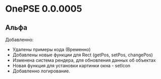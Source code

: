 # OnePSE 0.0.0005
## Альфа

Добавленно:
- Удалены примеры кода (Временно)
- Добавлены новые функции для Rect (getPos, setPos, changePos)
- Изменена система рендера, для обновления данных об объектах
- Новая функция для установки картинки окна - setIcon
- Добавленно логирование.